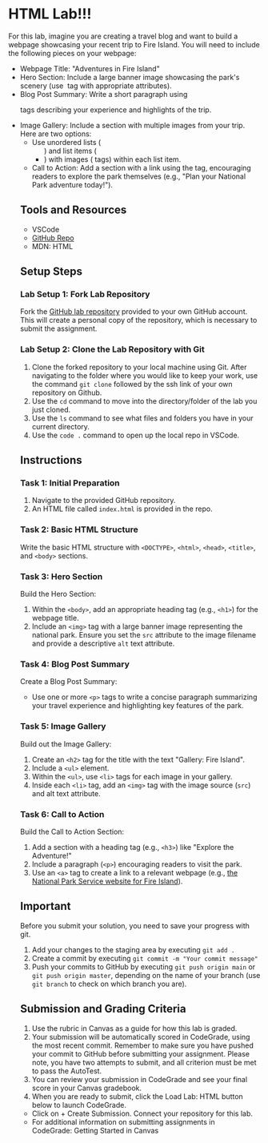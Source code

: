 # HTML Lab!!! 

For this lab, imagine you are creating a travel blog and want to build a webpage showcasing your recent trip to Fire Island. You will need to include the following pieces on your webpage:

* Webpage Title: "Adventures in Fire Island"
* Hero Section: Include a large banner image showcasing the park's scenery (use <img> tag with appropriate attributes).
* Blog Post Summary: Write a short paragraph using <p> tags describing your experience and highlights of the trip.
* Image Gallery: Include a section with multiple images from your trip. Here are two options:
  * Use unordered lists (<ul>) and list items (<li>) with images (<img> tags) within each list item.
* Call to Action: Add a section with a link using the <a> tag, encouraging readers to explore the park themselves (e.g., "Plan your National Park adventure today!").

## Tools and Resources

* VSCode
* [GitHub Repo](https://github.com/learn-co-curriculum/html-travel-blog-lab)
* MDN: HTML

## Setup Steps

### Lab Setup 1: Fork Lab Repository

Fork the [GitHub lab repository](https://github.com/learn-co-curriculum/html-travel-blog-lab) provided to your own GitHub account. This will create a personal copy of the repository, which is necessary to submit the assignment.

### Lab Setup 2: Clone the Lab Repository with Git

1. Clone the forked repository to your local machine using Git. After navigating to the folder where you would like to keep your work, use the command `git clone` followed by the ssh link of your own repository on Github.
2. Use the `cd` command to move into the directory/folder of the lab you just cloned.
3. Use the `ls` command to see what files and folders you have in your current directory.
4. Use the `code .` command to open up the local repo in VSCode.

## Instructions

### Task 1: Initial Preparation

1. Navigate to the provided GitHub repository.
2. An HTML file called `index.html` is provided in the repo.

### Task 2: Basic HTML Structure

Write the basic HTML structure with `<DOCTYPE>`, `<html>`, `<head>`, `<title>`, and `<body>` sections.

### Task 3: Hero Section

Build the Hero Section:
1. Within the `<body>`, add an appropriate heading tag (e.g., `<h1>`) for the webpage title.
2. Include an `<img>` tag with a large banner image representing the national park. Ensure you set the `src` attribute to the image filename and provide a descriptive `alt` text attribute.

### Task 4: Blog Post Summary

Create a Blog Post Summary:
* Use one or more `<p>` tags to write a concise paragraph summarizing your travel experience and highlighting key features of the park.

### Task 5: Image Gallery

Build out the Image Gallery:
1. Create an `<h2>` tag for the title with the text "Gallery: Fire Island".
2. Include a `<ul>` element.
3. Within the `<ul>`, use `<li>` tags for each image in your gallery.
4. Inside each `<li>` tag, add an `<img>` tag with the image source (`src`) and alt text attribute.

### Task 6: Call to Action

Build the Call to Action Section:
1. Add a section with a heading tag (e.g., `<h3>`) like "Explore the Adventure!"
2. Include a paragraph (`<p>`) encouraging readers to visit the park.
3. Use an `<a>` tag to create a link to a relevant webpage (e.g., [the National Park Service website for Fire Island](https://www.nps.gov/fiis/index.htm)).

## Important 

Before you submit your solution, you need to save your progress with git.
1. Add your changes to the staging area by executing `git add .`
2. Create a commit by executing `git commit -m "Your commit message"`
3. Push your commits to GitHub by executing `git push origin main` or `git push origin master`, depending on the name of your branch (use `git branch` to check on which branch you are).

## Submission and Grading Criteria

1. Use the rubric in Canvas as a guide for how this lab is graded.
2. Your submission will be automatically scored in CodeGrade, using the most recent commit. Remember to make sure you have pushed your commit to GitHub before submitting your assignment. Please note, you have two attempts to submit, and all criterion must be met to pass the AutoTest. 
3. You can review your submission in CodeGrade and see your final score in your Canvas gradebook.
4. When you are ready to submit, click the Load Lab: HTML button below to launch CodeGrade.
  * Click on + Create Submission. Connect your repository for this lab.
  * For additional information on submitting assignments in CodeGrade: Getting Started in Canvas
